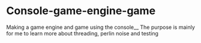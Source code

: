 # Console-game-engine-game
Making a game engine and game using the console__
The purpose is mainly for me to learn more about threading, perlin noise and testing
